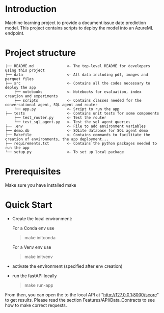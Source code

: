 # Introduction 
Machine learning project to provide a document issue date prediction model.
This project contains scripts to deploy the model into an AzureML endpoint.

# Project structure

```
├── README.md               <- The top-level README for developers using this project
├── data                    <- All data including pdf, images and parquet files 
├── src                     <- Contains all the codes necessary to deploy the app
    ├── notebooks           <- Notebooks for evaluation, index creation and experiments
    ├── scripts             <- Contains classes needed for the conversational agent, SQL agent and router
    └── app.py              <- Srcipt to run the app
├── tests                   <- Contains unit tests for some components
    ├── test_router.py      <- Test the router 
    └── test_sql_agent.py   <- Test the sql agent queries
├── .env                    <- File to add environment variables
├── demo.db                 <- SQLite database for SQL agent demo
├── Makefile                <- Contains commands to facilitate the creation of environments, the app deployment...
├── requirements.txt        <- Contains the python packages needed to run the app
└── setup.py                <- To set up local package
```

# Prerequisites

Make sure you have installed make

# Quick Start
- Create the local environment:

  For a Conda env use
  > make initconda
  
  For a Venv env use
  > make initvenv

- activate the environment (specified after env creation)
- run the fastAPI locally
  > make run-app


From then, you can open the  to the local API at "http://127.0.0.1:8000/score" to get results. Please read the
section Features/API/Data_Contracts to see how to make correct requests.